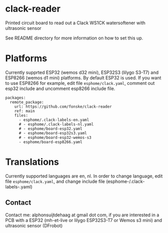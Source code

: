 # clack-reader
Printed circuit board to read out a Clack WS1CK watersoftener with ultrasonic sensor

See README directory for more information on how to set this up.

# Platforms
Currently supprted ESP32 (wemos d32 mini), ESP32S3 (lilygo S3-T7) and ESP8266 (wemos d1 mini) platforms.
By default ESP32 is used. If you want to use ESP8266 for example, edit file `esphome/clack.yaml`, comment out esp32 include and uncomment esp8266 include file.

```
packages:
  remote_package:
    url: https://github.com/fonske/clack-reader
    ref: main
    files: 
      - esphome/.clack-labels-en.yaml
      # - esphome/.clack-labels-nl.yaml
      # - esphome/board-esp32.yaml
      # - esphome/board-esp32s3.yaml
      # - esphome/board-esp32-wemos-s3
      - esphome/board-esp8266.yaml
```

# Translations
Currently supported languages are en, nl.
In order to change language, edit file `esphome/clack.yaml`, and change include file (esphome-/.clack-labels-<language>.yaml)

## Contact
Contact me: alphonsuijtdehaag at gmail dot com, if you are interested in a PCB with a ESP32 (mh-et-live or lilygo ESP32S3-T7 or Wemos s3 mini) and ultrasonic sensor (DFrobot)
